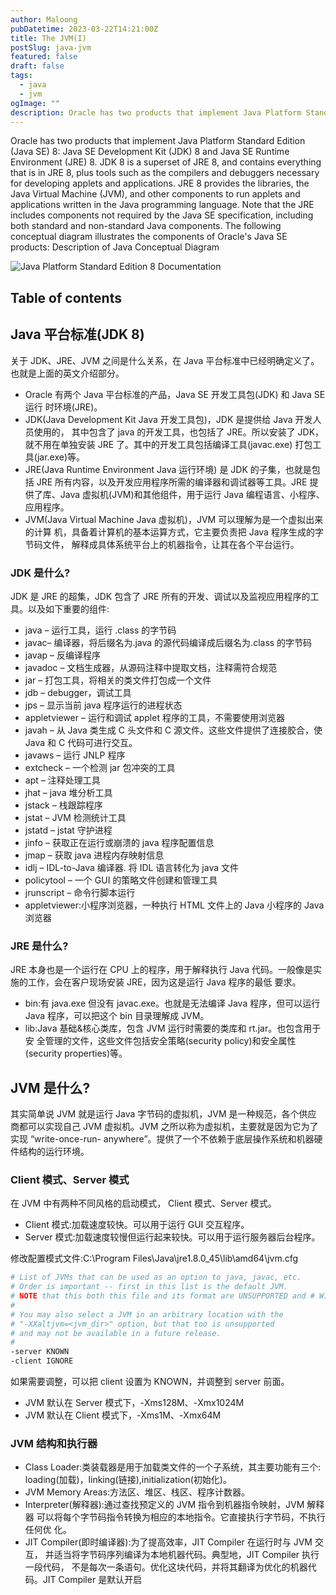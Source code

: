```yaml
---
author: Maloong
pubDatetime: 2023-03-22T14:21:00Z
title: The JVM(I)
postSlug: java-jvm
featured: false
draft: false
tags:
  - java
  - jvm
ogImage: ""
description: Oracle has two products that implement Java Platform Standard Edition(Java SE) 8: Java SE Development Kit (JDK) 8 and Java SE Runtime Environment (JRE) 8.
---
```


Oracle has two products that implement Java Platform Standard Edition
(Java SE) 8: Java SE Development Kit (JDK) 8 and Java SE Runtime
Environment (JRE) 8.
JDK 8 is a superset of JRE 8, and contains everything that is in JRE
8, plus tools such as the compilers and debuggers necessary for
developing applets and applications. JRE 8 provides the libraries, the
Java Virtual Machine (JVM), and other components to run applets and
applications written in the Java programming language. Note that the
JRE includes components not required by the Java SE specification, including both standard and non-standard Java components.
The following conceptual diagram illustrates the components of Oracle's Java SE products:
Description of Java Conceptual Diagram

![Java Platform Standard Edition 8 Documentation](https://s2.loli.net/2023/03/22/UQ6daiHnceyRfKI.png)

## Table of contents

## Java 平台标准(JDK 8)

关于 JDK、JRE、JVM 之间是什么关系，在 Java 平台标准中已经明确定义了。 也就是上面的英文介绍部分。

- Oracle 有两个 Java 平台标准的产品，Java SE 开发工具包(JDK) 和 Java SE 运行 时环境(JRE)。
- JDK(Java Development Kit Java 开发工具包)，JDK 是提供给 Java 开发人员使用的， 其中包含了 java 的开发工具，也包括了 JRE。所以安装了 JDK，就不用在单独安装 JRE 了。其中的开发工具包括编译工具(javac.exe) 打包工具(jar.exe)等。
- JRE(Java Runtime Environment Java 运行环境) 是 JDK 的子集，也就是包括 JRE 所有内容，以及开发应用程序所需的编译器和调试器等工具。JRE 提供了库、Java 虚拟机(JVM)和其他组件，用于运行 Java 编程语言、小程序、应用程序。
- JVM(Java Virtual Machine Java 虚拟机)，JVM 可以理解为是一个虚拟出来的计算 机，具备着计算机的基本运算方式，它主要负责把 Java 程序生成的字节码文件， 解释成具体系统平台上的机器指令，让其在各个平台运行。

### JDK 是什么?

JDK 是 JRE 的超集，JDK 包含了 JRE 所有的开发、调试以及监视应用程序的工具。以及如下重要的组件:

- java – 运行工具，运行 .class 的字节码
- javac– 编译器，将后缀名为.java 的源代码编译成后缀名为.class 的字节码
- javap – 反编译程序
- javadoc – 文档生成器，从源码注释中提取文档，注释需符合规范
- jar – 打包工具，将相关的类文件打包成一个文件
- jdb – debugger，调试工具
- jps – 显示当前 java 程序运行的进程状态
- appletviewer – 运行和调试 applet 程序的工具，不需要使用浏览器
- javah – 从 Java 类生成 C 头文件和 C 源文件。这些文件提供了连接胶合，使 Java
  和 C 代码可进行交互。
- javaws – 运行 JNLP 程序
- extcheck – 一个检测 jar 包冲突的工具
- apt – 注释处理工具
- jhat – java 堆分析工具
- jstack – 栈跟踪程序
- jstat – JVM 检测统计工具
- jstatd – jstat 守护进程
- jinfo – 获取正在运行或崩溃的 java 程序配置信息
- jmap – 获取 java 进程内存映射信息
- idlj – IDL-to-Java 编译器. 将 IDL 语言转化为 java 文件
- policytool – 一个 GUI 的策略文件创建和管理工具
- jrunscript – 命令行脚本运行
- appletviewer:小程序浏览器，一种执行 HTML 文件上的 Java 小程序的 Java 浏览器

### JRE 是什么?

JRE 本身也是一个运行在 CPU 上的程序，用于解释执行 Java 代码。一般像是实施的工作，会在客户现场安装 JRE，因为这是运行 Java 程序的最低 要求。

- bin:有 java.exe 但没有 javac.exe。也就是无法编译 Java 程序，但可以运行 Java 程序，可以把这个 bin 目录理解成 JVM。
- lib:Java 基础&核心类库，包含 JVM 运行时需要的类库和 rt.jar。也包含用于安 全管理的文件，这些文件包括安全策略(security policy)和安全属性(security properties)等。

## JVM 是什么?

其实简单说 JVM 就是运行 Java 字节码的虚拟机，JVM 是一种规范，各个供应 商都可以实现自己 JVM 虚拟机。JVM 之所以称为虚拟机，主要就是因为它为了实现 “write-once-run- anywhere”。提供了一个不依赖于底层操作系统和机器硬件结构的运行环境。

### Client 模式、Server 模式

在 JVM 中有两种不同风格的启动模式， Client 模式、Server 模式。

- Client 模式:加载速度较快。可以用于运行 GUI 交互程序。
- Server 模式:加载速度较慢但运行起来较快。可以用于运行服务器后台程序。

修改配置模式文件:C:\Program Files\Java\jre1.8.0_45\lib\amd64\jvm.cfg

```bash
# List of JVMs that can be used as an option to java, javac, etc.
# Order is important -- first in this list is the default JVM.
# NOTE that this both this file and its format are UNSUPPORTED and # WILL GO AWAY in a future release.
#
# You may also select a JVM in an arbitrary location with the
# "-XXaltjvm=<jvm_dir>" option, but that too is unsupported
# and may not be available in a future release.
#
-server KNOWN
-client IGNORE
```

如果需要调整，可以把 client 设置为 KNOWN，并调整到 server 前面。

- JVM 默认在 Server 模式下，-Xms128M、-Xmx1024M
- JVM 默认在 Client 模式下，-Xms1M、-Xmx64M

### JVM 结构和执行器

- Class Loader:类装载器是用于加载类文件的一个子系统，其主要功能有三个: loading(加载)，linking(链接),initialization(初始化)。
- JVM Memory Areas:方法区、堆区、栈区、程序计数器。
- Interpreter(解释器):通过查找预定义的 JVM 指令到机器指令映射，JVM 解释器
  可以将每个字节码指令转换为相应的本地指令。它直接执行字节码，不执行任何优
  化。
- JIT Compiler(即时编译器):为了提高效率，JIT Compiler 在运行时与 JVM 交互，
  并适当将字节码序列编译为本地机器代码。典型地，JIT Compiler 执行一段代码， 不是每次一条语句。优化这块代码，并将其翻译为优化的机器代码。JIT Compiler 是默认开启
